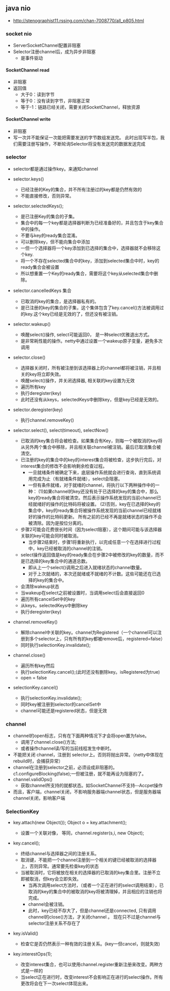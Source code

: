 ## java nio
 * http://stenographist11.rssing.com/chan-7008770/all_p805.html

### socket nio 
 * ServerSocketChannel配置非阻塞
 * Selector注册channel后，成为异步非阻塞
   + 是事件驱动
 
#### SocketChannel read
 * 非阻塞
 * 返回值
   + 大于0：读到字节
   + 等于0：没有读到字节，非阻塞正常
   + 等于-1：链路已经关闭，需要关闭SocketChannel，释放资源 
   
#### SocketChannel write
 * 非阻塞
 * 写一次并不能保证一次能把需要发送的字节数组发送完。
 此时出现写半包，我们需要注册写操作，不断轮询Selector将没有发送完的数据发送完成
 
 
### selector
 * selector都是通过操作key。来通知channel
 * selector.keys()
    + 已经注册的Key的集合，并不所有注册过的key都是仍然有效的
    + 不能直接修改，否则异常。
 * selector.selectedKeys();
    + 是已注册Key的集合的子集。
    + 集合中的每一个key都是选择器判断为已经准备好的，并且包含于key集合中的操作。
    + 不要与key的ready集合混淆。
    + 可以删除key，但不能向集合中添加
    + 一但一个选择器将一个key添加到已选择的集合中，选择器就不会移除这个key.
    + 将一个不存在selected集合中的key，添加到selected集合中时，key的ready集合会被设置
    + 所以想重置一个Key的ready集合，需要将这个key从selected集合中删除。
 * selector.cancelledKeys 集合
    + 已取消的key的集合，是选择器私有的。
    + 是已注册的key的集合的子集，这个集体包含了key.cancel()方法被调用过的key.这个key已经是无效的了，但还没有被注销。
 * selector.wakeup()
    + 唤醒select()操作, select可能返回0， 是一种select优雅退出方式。
    + 是非常耗性能的操作。netty中通过设置一个wakeup原子变量，避免多次调用
 * selector.close()
    + 选择器关闭时，所有被注册到该选择器上的channel都将被注销，并且相关的key将立即失效。
    + 唤醒select()操作，并关闭选择器, 相关联的key设置为无效
    + 遍历所有key
    + 执行deregister(key)
    + 此时还没有从keys，selectedKeys中删除key，但是key已经是无效的。
 * selector.deregister(key)
    + 执行channel.removeKey()
 * selector.select(), select(timeout), selectNow()
    + 已取消的key集合将会被检查。如果集合有Key，则每一个被取消的key将从另外两个集合中移除，并且相关联channel被注销。最后已取消集合被清空。
    + 已注册的key的集合中的key的interest集合将被检查，这步执行完后，对interest集合的修改不会影响剩余检查过程。
       - 一旦就绪条件被确定下来，底层操作系统就会进行查询，直到系统调用完成为止（有就绪条件就绪），select会阻塞。
       - 一但有条件就绪，对于就绪的channel，将执行以下两种操作中的一种：
       (1)如果channel的key还没有处于已选择的key的集合中，那么key的ready集合将被清空。然后表示操作系统发现的当前channel已经就绪好的操作的比特码将被设置。
       (2)否则，key在已选择的key的集合中，key的ready集合将被操作系统发现的当前channel已经就绪好的操作的比特码更新。
       所有之前的已经不再是就绪状态的操作不会被清除。因为是按位分离的。
    + 步骤2可能会花费很长时间（因为select阻塞），这个期间可能与该选择器关联的key可能会同时被取消。
       - 当步骤2结束时，步骤1将重新执行，以完成任意一个在选择进行过程中，key已经被取消的channel的注销。
    + select操作返回值是key的ready集合在步骤2中被修改的key的数量，而不是已选择的key集合中的通道总数。
       - 即从上一个select()调用之后进入就绪状态的channel数量。
       - 对于上次就绪的，本次还就绪或不就绪的不计数。这些可能还在已选择的key的集合中。
    + 会清除wakeup状态
    + 当wakeup在select之前被设置时，当调用select后会直接返回0
    + 遍历所有cancelSet中的key
    + 从keys，selectedKeys中删除key
    + 执行deregister(key)
    
 * channel.removeKey()
    + 解除channel中关联的key。channel为Registered（一个channel可以注册到多个selector上，只有所有的key都被remove后，registered=false）
    + 同时执行selectionKey.invalidate();
 * channel.close()
    + 遍历所有key然后
    + 执行selectionKey.cancel();(此时还没有删除key。isRegistered为true)
    + open = false
 * selectionKey.cancel()
    + 执行selectionKey.invalidate();
    + 同时key被注册到selector的cancelSet中
    + channel可能还是registered状态，但是无效
    
### channel 
 * channel的open标志，只有在下面两种情况下才会将open置为false。
    + 调用了channel.close()方法;
    + 或者操作channel读/写的当前线程发生中断时。
 * 不能把关闭 channel，注册到 selector上。否则将抛出异常。（netty中体现在rebuild时，会捕获异常）
 * channel在注册到selector之前，必须设成非阻塞的。c1.configureBlocking(false);一但被注册，就不能再设为阻塞的了。
 * channel.validOps()
    + 获取channel所支持的就都状态。如SocketChannel不支持--Accpet操作
 * 而且，客户端，channel关闭，不影响服务器端channel状态，但是服务器端channel关闭，影响客户端
 
### SelectionKey
 * key.attach(new Object()); Object o = key.attachment();
    + 设置一个关联对像， 等同，channel.register(s,i, new Object);
 * key.cancel();
    + 终结channel与选择器之间的注册关系。
    + 取消键，不能把一个channel注册到一个相关的键已经被取消的选择器上，否则异常。通常要先检查key的状态
    + 当被取消时，它将被放在相关的选择器的已取消的key集合里。注册不立即被取消，但key会立即失效。
       - 当再次调用select方法时，（或者一个正在进行的select调用结束），已取消的key的集合中的被取消的key将被清理掉，并且相应的注销也将完成。
       - channel会被注销。
       - 此时，key已经不存大了，但是channel还是connected, 只有调用channel的close()方法，才关闭channel 。 现在只不过是channel与selector注册关系不存在了
 * key.isValid()
    + 检查它是否仍然表示一种有效的注册关系。(key一但cancel，则就失效)
       
 * key.interestOps(1);
    + 改变interest集合，也可以使用channel.register重新注册来改变。两种方式是一样的
    + 当select正在进行时，改变interest不会影响正在进行的select操作。所有更改将会在下一次select体现出来。